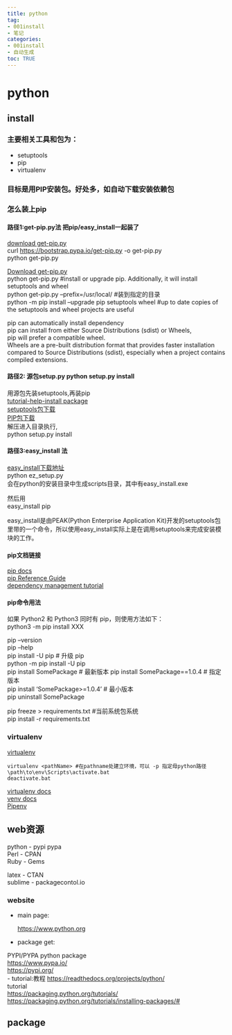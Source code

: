 ```yaml
---
title: python
tag: 
- 001install
- 笔记
categories:
- 001install
- 自动生成
toc: TRUE
---
```

<h1 id="python">python</h1>
<h2 id="install">install</h2>
<h3 id="主要相关工具和包为">主要相关工具和包为：</h3>
<ul>
<li>setuptools</li>
<li>pip</li>
<li>virtualenv</li>
</ul>
<h3 id="目标是用pip安装包好处多如自动下载安装依赖包">目标是用PIP安装包。好处多，如自动下载安装依赖包</h3>
<h3 id="怎么装上pip">怎么装上pip</h3>
<h4 id="路径1get-pip.py法-把pipeasy_install一起装了">路径1:get-pip.py法 把pip/easy_install一起装了</h4>
<p><a href="https://bootstrap.pypa.io/get-pip.py">download get-pip.py</a><br />
curl <a href="https://bootstrap.pypa.io/get-pip.py" class="uri">https://bootstrap.pypa.io/get-pip.py</a> -o get-pip.py<br />
python get-pip.py</p>
<p><a href="https://bootstrap.pypa.io/get-pip.py">Download get-pip.py</a><br />
python get-pip.py #install or upgrade pip. Additionally, it will install setuptools and wheel<br />
python get-pip.py –prefix=/usr/local/ #装到指定的目录<br />
python -m pip install –upgrade pip setuptools wheel #up to date copies of the setuptools and wheel projects are useful</p>
<p>pip can automatically install dependency<br />
pip can install from either Source Distributions (sdist) or Wheels,<br />
pip will prefer a compatible wheel.<br />
Wheels are a pre-built distribution format that provides faster installation compared to Source Distributions (sdist), especially when a project contains compiled extensions.</p>
<h4 id="路径2-源包setup.py-python-setup.py-install">路径2: 源包setup.py python setup.py install</h4>
<p>用源包先装setuptools,再装pip<br />
<a href="https://packaging.python.org/tutorials/installing-packages/">tutorial-help-install package</a><br />
<a href="https://pypi.org/project/setuptools/#files">setuptools包下载</a><br />
<a href="https://pypi.org/project/pip/#files">PIP包下载</a><br />
解压进入目录执行,<br />
python setup.py install</p>
<h4 id="路径3easy_install-法">路径3:easy_install 法</h4>
<p><a href="https://pypi.python.org/pypi/ez_setup">easy_install下载地址</a><br />
python ez_setup.py<br />
会在python的安装目录中生成scripts目录，其中有easy_install.exe</p>
<p>然后用<br />
easy_install pip</p>
<p>easy_install是由PEAK(Python Enterprise Application Kit)开发的setuptools包里带的一个命令，所以使用easy_install实际上是在调用setuptools来完成安装模块的工作。</p>
<h4 id="pip文档链接">pip文档链接</h4>
<p><a href="https://pip.pypa.io/">pip docs</a><br />
<a href="https://pip.pypa.io/en/latest/reference/index.html">pip Reference Guide</a><br />
<a href="https://packaging.python.org/tutorials/managing-dependencies/#managing-dependencies">dependency management tutorial</a></p>
<h4 id="pip命令用法">pip命令用法</h4>
<p>如果 Python2 和 Python3 同时有 pip，则使用方法如下：<br />
python3 -m pip install XXX</p>
<p>pip –version<br />
pip –help<br />
pip install -U pip # 升级 pip<br />
python -m pip install -U pip<br />
pip install SomePackage # 最新版本 pip install SomePackage==1.0.4 # 指定版本<br />
pip install ‘SomePackage&gt;=1.0.4’ # 最小版本<br />
pip uninstall SomePackage</p>
<p>pip freeze &gt; requirements.txt #当前系统包系统<br />
pip install -r requirements.txt</p>
<h3 id="virtualenv">virtualenv</h3>
<p><a href="https://pypi.org/project/virtualenv/#files">virtualenv</a></p>
<pre><code>virtualenv &lt;pathName&gt; #在pathname处建立环境，可以 -p 指定母python路径  
\path\to\env\Scripts\activate.bat  
deactivate.bat  </code></pre>
<p><a href="http://virtualenv.pypa.io/">virtualenv docs</a><br />
<a href="https://docs.python.org/3/library/venv.html">venv docs</a><br />
<a href="https://packaging.python.org/key_projects/#pipenv">Pipenv</a></p>
<h2 id="web资源">web资源</h2>
<p>python - pypi pypa<br />
Perl - CPAN<br />
Ruby - Gems</p>
<p>latex - CTAN<br />
sublime - packagecontol.io</p>
<h3 id="website">website</h3>
<ul>
<li><p>main page:</p>
<p><a href="https://www.python.org" class="uri">https://www.python.org</a></p></li>
<li>package get:</li>
</ul>
<p>PYPI/PYPA python package<br />
<a href="https://www.pypa.io/" class="uri">https://www.pypa.io/</a><br />
<a href="https://pypi.org/" class="uri">https://pypi.org/</a><br />
- tutorial:教程 <a href="https://readthedocs.org/projects/python/" class="uri">https://readthedocs.org/projects/python/</a><br />
tutorial<br />
<a href="https://packaging.python.org/tutorials/" class="uri">https://packaging.python.org/tutorials/</a><br />
<a href="https://packaging.python.org/tutorials/installing-packages/#" class="uri">https://packaging.python.org/tutorials/installing-packages/#</a></p>
<h2 id="package">package</h2>
